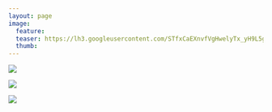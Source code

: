 ```yaml
---
layout: page
image:
  feature:
  teaser: https://lh3.googleusercontent.com/STfxCaEXnvfVgHwelyTx_yH9L5gyTqOi7iBu1b8mr9s=w245
  thumb:
---
```


![](https://lh3.googleusercontent.com/Cvpx3AAbbAeUk17YOTf2_V6GjnMgmQSHGLa5KVNvpYM=w800)

![](https://lh3.googleusercontent.com/vFxBmDtNrgHfsYFNGJajiEyoK_KUt2H1nH-oaM8kzJk=w800)

![](https://lh3.googleusercontent.com/X43TdHPRa4K94SMn1jqaEvotRcYFpUkX9_BBiIKuq_U=w800)
